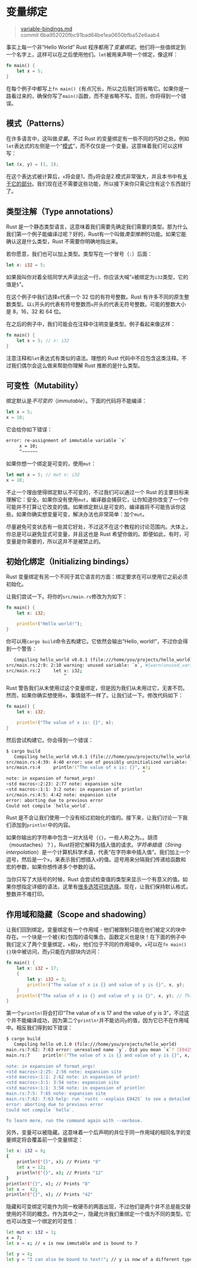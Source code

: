 # 变量绑定

> [variable-bindings.md](https://github.com/rust-lang/rust/blob/master/src/doc/book/variable-bindings.md)
> <br>
> commit 6ba952020fbc91bad64be1ea0650bfba52e6aab4

事实上每一个非“Hello World” Rust 程序都用了*变量绑定*。他们将一些值绑定到一个名字上，这样可以在之后使用他们。`let`被用来声明一个绑定，像这样：

```rust
fn main() {
    let x = 5;
}
```

在每个例子中都写上`fn main() {`有点冗长，所以之后我们将省略它。如果你是一路看过来的，确保你写了`main()`函数，而不是省略不写。否则，你将得到一个错误。

## 模式（Patterns）

在许多语言中，这叫做*变量*。不过 Rust 的变量绑定有一些不同的巧妙之处。例如`let`表达式的左侧是一个“[模式](http://doc.rust-lang.org/nightly/book/patterns.html)”，而不仅仅是一个变量。这意味着我们可以这样写：

```rust
let (x, y) = (1, 2);
```

在这个表达式被计算后，`x`将会是1，而`y`将会是2.模式非常强大，并且本书中有[关于它的部分](http://doc.rust-lang.org/nightly/book/patterns.html)。我们现在还不需要这些功能，所以接下来你只需记住有这个东西就行了。

## 类型注解（Type annotations）

Rust 是一个静态类型语言，这意味着我们需要先确定我们需要的类型。那为什么我们第一个例子能编译过呢？好的，Rust有一个叫做*类型推断*的功能。如果它能确认这是什么类型，Rust 不需要你明确地指出来。

若你愿意，我们也可以加上类型。类型写在一个冒号（`:`）后面：

```rust
let x: i32 = 5;
```

如果我叫你对着全班同学大声读出这一行，你应该大喊“`x`被绑定为`i32`类型，它的值是`5`”。

在这个例子中我们选择`x`代表一个 32 位的有符号整数。Rust 有许多不同的原生整数类型。以`i`开头的代表有符号整数而`u`开头的代表无符号整数。可能的整数大小是 8，16，32 和 64 位。

在之后的例子中，我们可能会在注释中注明变量类型。例子看起来像这样：

```rust
fn main() {
    let x = 5; // x: i32
}
```

注意注释和`let`表达式有类似的语法。理想的 Rust 代码中不应包含这类注释。不过我们偶尔会这么做来帮助你理解 Rust 推断的是什么类型。

## 可变性（Mutability）

绑定默认是*不可变的*（*immutable*）。下面的代码将不能编译：

```rust
let x = 5;
x = 10;
```

它会给你如下错误：

```bash
error: re-assignment of immutable variable `x`
     x = 10;
     ^~~~~~~
```

如果你想一个绑定是可变的，使用`mut`：

```rust
let mut x = 5; // mut x: i32
x = 10;
```

不止一个理由使得绑定默认不可变的，不过我们可以通过一个 Rust 的主要目标来理解它：安全。如果你没有使用`mut`，编译器会捕获它，让你知道你改变了一个你可能并不打算让它改变的值。如果绑定默认是可变的，编译器将不可能告诉你这些。如果你确实想变量可变，解决办法也非常简单：加个`mut`。

尽量避免可变状态有一些其它好处，不过这不在这个教程的讨论范围内。大体上，你总是可以避免显式可变量，并且这也是 Rust 希望你做的。即便如此，有时，可变量是你需要的，所以这并不是被禁止的。

## 初始化绑定（Initializing bindings）

Rust 变量绑定有另一个不同于其它语言的方面：绑定要求在可以使用它之前必须初始化。

让我们尝试一下。将你的`src/main.rs`修改为为如下：

```rust
fn main() {
    let x: i32;

    println!("Hello world!");
}
```

你可以用`cargo build`命令去构建它。它依然会输出“Hello, world!”，不过你会得到一个警告：

```bash
   Compiling hello_world v0.0.1 (file:///home/you/projects/hello_world)
src/main.rs:2:9: 2:10 warning: unused variable: `x`, #[warn(unused_variable)] on by default
src/main.rs:2     let x: i32;
                      ^
```

Rust 警告我们从未使用过这个变量绑定，但是因为我们从未用过它，无害不罚。然而，如果你确实想使用`x`，事情就不一样了。让我们试一下。修改代码如下：

```rust
fn main() {
    let x: i32;

    println!("The value of x is: {}", x);
}
```

然后尝试构建它。你会得到一个错误：

```bash
$ cargo build
   Compiling hello_world v0.0.1 (file:///home/you/projects/hello_world)
src/main.rs:4:39: 4:40 error: use of possibly uninitialized variable: `x`
src/main.rs:4     println!("The value of x is: {}", x);
                                                    ^
note: in expansion of format_args!
<std macros>:2:23: 2:77 note: expansion site
<std macros>:1:1: 3:2 note: in expansion of println!
src/main.rs:4:5: 4:42 note: expansion site
error: aborting due to previous error
Could not compile `hello_world`.
```

Rust 是不会让我们使用一个没有经过初始化的值的。接下来，让我们讨论一下我们添加到`println!`中的内容。

如果你输出的字符串中包含一对大括号（`{}`，一些人称之为。。胡须（moustaches）？），Rust将把它解释为插入值的请求。*字符串插值*（*String interpolation*）是一个计算机科学术语，代表“在字符串中插入值”。我们加上一个逗号，然后是一个`x`，来表示我们想插入`x`的值。逗号用来分隔我们传递给函数和宏的参数，如果你想传递多个参数的话。

当你只写了大括号的时候，Rust 会尝试检查值的类型来显示一个有意义的值。如果你想指定详细的语法，这里有[很多选项可供选择](http://doc.rust-lang.org/std/fmt/)。现在，让我们保持默认格式，整数并不难打印。

## 作用域和隐藏（Scope and shadowing）

让我们回到绑定。变量绑定有一个作用域 - 他们被限制只能在他们被定义的块中存在。一个块是一个被`{`和`}`包围的语句集合。函数定义也是块！在下面的例子中我们定义了两个变量绑定，`x`和`y`，他们位于不同的作用域中。`x`可以在`fn main() {}`块中被访问，而`y`只能在内部块内访问：

```rust
fn main() {
    let x: i32 = 17;
    {
        let y: i32 = 3;
        println!("The value of x is {} and value of y is {}", x, y);
    }
    println!("The value of x is {} and value of y is {}", x, y); // This won't work
}
```

第一个`println!`将会打印“The value of x is 17 and the value of y is 3”，不过这个并不能编译成功，因为第二个`println!`并不能访问`y`的值，因为它已不在作用域中。相反我们得到如下错误：

```bash
$ cargo build
   Compiling hello v0.1.0 (file:///home/you/projects/hello_world)
main.rs:7:62: 7:63 error: unresolved name `y`. Did you mean `x`? [E0425]
main.rs:7     println!("The value of x is {} and value of y is {}", x, y); // This won't work
                                                                       ^
note: in expansion of format_args!
<std macros>:2:25: 2:56 note: expansion site
<std macros>:1:1: 2:62 note: in expansion of print!
<std macros>:3:1: 3:54 note: expansion site
<std macros>:1:1: 3:58 note: in expansion of println!
main.rs:7:5: 7:65 note: expansion site
main.rs:7:62: 7:63 help: run `rustc --explain E0425` to see a detailed explanation
error: aborting due to previous error
Could not compile `hello`.

To learn more, run the command again with --verbose.
```

另外，变量可以被隐藏。这意味着一个后声明的并位于同一作用域的相同名字的变量绑定将会覆盖前一个变量绑定：

```bash
let x: i32 = 8;
{
    println!("{}", x); // Prints "8"
    let x = 12;
    println!("{}", x); // Prints "12"
}
println!("{}", x); // Prints "8"
let x =  42;
println!("{}", x); // Prints "42"
```

隐藏和可变绑定可能作为同一枚硬币的两面出现，不过他们是两个并不总是能交替使用的不同的概念。作为其中之一，隐藏允许我们重绑定一个值为不同的类型。它也可以改变一个绑定的可变性：

```bash
let mut x: i32 = 1;
x = 7;
let x = x; // x is now immutable and is bound to 7

let y = 4;
let y = "I can also be bound to text!"; // y is now of a different type
```
